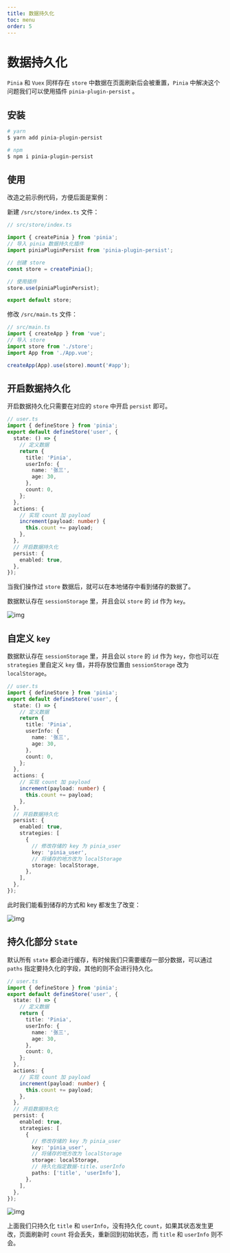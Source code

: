 ```yaml
---
title: 数据持久化
toc: menu
order: 5
---
```


<BackTop></BackTop>

# 数据持久化

`Pinia` 和 `Vuex` 同样存在 `store` 中数据在页面刷新后会被重置，`Pinia` 中解决这个问题我们可以使用插件 `pinia-plugin-persist` 。

## 安装

```bash
# yarn
$ yarn add pinia-plugin-persist

# npm
$ npm i pinia-plugin-persist
```

## 使用

改造之前示例代码，方便后面是案例：

新建 `/src/store/index.ts` 文件：

```ts
// src/store/index.ts

import { createPinia } from 'pinia';
// 导入 pinia 数据持久化插件
import piniaPluginPersist from 'pinia-plugin-persist';

// 创建 store
const store = createPinia();

// 使用插件
store.use(piniaPluginPersist);

export default store;
```

修改 `/src/main.ts` 文件：

```ts
// src/main.ts
import { createApp } from 'vue';
// 导入 store
import store from './store';
import App from './App.vue';

createApp(App).use(store).mount('#app');
```

## 开启数据持久化

开启数据持久化只需要在对应的 `store` 中开启 `persist` 即可。

```ts
// user.ts
import { defineStore } from 'pinia';
export default defineStore('user', {
  state: () => {
    // 定义数据
    return {
      title: 'Pinia',
      userInfo: {
        name: '张三',
        age: 30,
      },
      count: 0,
    };
  },
  actions: {
    // 实现 count 加 payload
    increment(payload: number) {
      this.count += payload;
    },
  },
  // 开启数据持久化
  persist: {
    enabled: true,
  },
});
```

当我们操作过 `store` 数据后，就可以在本地储存中看到储存的数据了。

数据默认存在 `sessionStorage` 里，并且会以 `store` 的 `id` 作为 `key`。

![img](https://cdn.jsdelivr.net/gh/fy996icu/pics/img/pinia-persist.png)

## 自定义 `key`

数据默认存在 `sessionStorage` 里，并且会以 `store` 的 `id` 作为 `key`，你也可以在 `strategies` 里自定义 `key` 值，并将存放位置由 `sessionStorage` 改为 `localStorage`。

```ts
// user.ts
import { defineStore } from 'pinia';
export default defineStore('user', {
  state: () => {
    // 定义数据
    return {
      title: 'Pinia',
      userInfo: {
        name: '张三',
        age: 30,
      },
      count: 0,
    };
  },
  actions: {
    // 实现 count 加 payload
    increment(payload: number) {
      this.count += payload;
    },
  },
  // 开启数据持久化
  persist: {
    enabled: true,
    strategies: [
      {
        // 修改存储的 key 为 pinia_user
        key: 'pinia_user',
        // 将储存的地方改为 localStorage
        storage: localStorage,
      },
    ],
  },
});
```

此时我们能看到储存的方式和 key 都发生了改变：

![img](https://cdn.jsdelivr.net/gh/fy996icu/pics/img/pinia-persist2.png)

## 持久化部分 `State`

默认所有 `state` 都会进行缓存，有时候我们只需要缓存一部分数据，可以通过 `paths` 指定要持久化的字段，其他的则不会进行持久化。

```ts
// user.ts
import { defineStore } from 'pinia';
export default defineStore('user', {
  state: () => {
    // 定义数据
    return {
      title: 'Pinia',
      userInfo: {
        name: '张三',
        age: 30,
      },
      count: 0,
    };
  },
  actions: {
    // 实现 count 加 payload
    increment(payload: number) {
      this.count += payload;
    },
  },
  // 开启数据持久化
  persist: {
    enabled: true,
    strategies: [
      {
        // 修改存储的 key 为 pinia_user
        key: 'pinia_user',
        // 将储存的地方改为 localStorage
        storage: localStorage,
        // 持久化指定数据-title、userInfo
        paths: ['title', 'userInfo'],
      },
    ],
  },
});
```

![img](https://cdn.jsdelivr.net/gh/fy996icu/pics/img/pinia-persist3.png)

上面我们只持久化 `title` 和 `userInfo`，没有持久化 `count`，如果其状态发生更改，页面刷新时 `count` 将会丢失，重新回到初始状态，而 `title` 和 `userInfo` 则不会。
